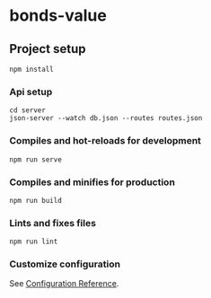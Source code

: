 # bonds-value

## Project setup
```
npm install
```

### Api setup
```
cd server
json-server --watch db.json --routes routes.json
```

### Compiles and hot-reloads for development
```
npm run serve
```

### Compiles and minifies for production
```
npm run build
```

### Lints and fixes files
```
npm run lint
```

### Customize configuration
See [Configuration Reference](https://cli.vuejs.org/config/).
